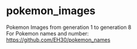 # pokemon_images   
Pokemon Images from generation 1 to generation 8   
For Pokemon names and number: https://github.com/EH30/pokemon_names  
